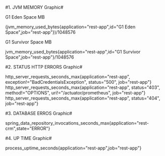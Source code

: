 #1. JVM MEMORY Graphic#

G1 Eden Space MB

(jvm_memory_used_bytes{application="rest-app",id="G1 Eden Space",job="rest-app"})/1048576

G1 Survivor Space MB

jvm_memory_used_bytes{application="rest-app",id="G1 Survivor Space",job="rest-app"}/1048576

#2. STATUS HTTP ERRORS Graphic#

http_server_requests_seconds_max{application="rest-app", exception!="BadCredentialsException", status="500", job="rest-app"}
http_server_requests_seconds_max{application="rest-app", status="403", method!="OPTIONS", uri!="/actuator/prometheus", job="rest-app"}
http_server_requests_seconds_max{application="rest-app", status="404",  job="rest-app"}

#3. DATABASE ERROS Graphic#

spring_data_repository_invocations_seconds_max{application="rest-crm",state="ERROR"}

#4. UP TIME Graphic#

process_uptime_seconds{application="rest-app",job="rest-app"}
